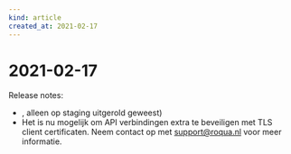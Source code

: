 ```yaml
---
kind: article
created_at: 2021-02-17
---
```


# 2021-02-17

Release notes:

* , alleen op staging uitgerold geweest)
* Het is nu mogelijk om API verbindingen extra te beveiligen met TLS client certificaten. Neem contact op met support@roqua.nl voor meer informatie.
